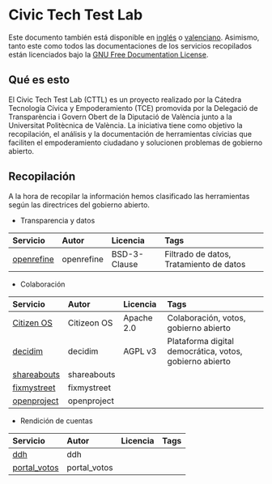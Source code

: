# Civic Tech Test Lab
Este documento también está disponible en [inglés](README_en.md) o [valenciano](/README_cat.md). Asimismo, tanto este como todos las documentaciones de los servicios recopilados están licenciados bajo la [GNU Free Documentation License](/LICENSE).

## Qué es esto
El Civic Tech Test Lab (CTTL) es un proyecto realizado por la Cátedra Tecnología Cívica y Empoderamiento (TCE) promovida por la Delegació de Transparència i Govern Obert de la Diputació de València junto a la Universitat Politècnica de València. La iniciativa tiene como objetivo la recopilación, el análisis y la documentación de herramientas cívicias que faciliten el empoderamiento ciudadano y solucionen problemas de gobierno abierto.

## Recopilación
A la hora de recopilar la información hemos clasificado las herramientas según las directrices del gobierno abierto.

- Transparencia y datos

| Servicio   | Autor       | Licencia   | Tags |
| :--------- | :---------- | :--------- | :------ |
| [openrefine](/openrefine) | openrefine | BSD-3-Clause| Filtrado de datos, Tratamiento de datos

- Colaboración

| Servicio   | Autor       | Licencia   | Tags |
| :--------- | :---------- | :--------- | :------ |
| [Citizen OS](/citizenos) | Citizeon OS | Apache 2.0 | Colaboración, votos, gobierno abierto|
| [decidim](/decidim) | decidim | AGPL v3 | Plataforma digital democrática, votos, gobierno abierto |
| [shareabouts](/shareabouts) | shareabouts | |
| [fixmystreet](/fixmystreet) | fixmystreet | |
| [openproject](/openproject) | openproject | |


- Rendición de cuentas

| Servicio   | Autor       | Licencia   | Tags |
| :--------- | :---------- | :--------- | :------ |
| [ddh](/ddh) | ddh | |
| [portal_votos](/portal_votos) | portal_votos | |

